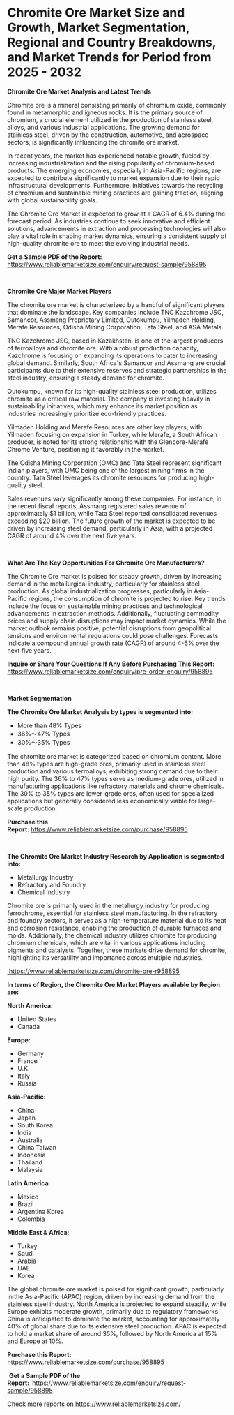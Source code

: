 <p><h1>Chromite Ore Market Size and Growth, Market Segmentation, Regional and Country Breakdowns, and Market Trends for Period from 2025 -  2032</h1></p><p><strong>Chromite Ore Market Analysis and Latest Trends</strong></p>
<p><p>Chromite ore is a mineral consisting primarily of chromium oxide, commonly found in metamorphic and igneous rocks. It is the primary source of chromium, a crucial element utilized in the production of stainless steel, alloys, and various industrial applications. The growing demand for stainless steel, driven by the construction, automotive, and aerospace sectors, is significantly influencing the chromite ore market.</p><p>In recent years, the market has experienced notable growth, fueled by increasing industrialization and the rising popularity of chromium-based products. The emerging economies, especially in Asia-Pacific regions, are expected to contribute significantly to market expansion due to their rapid infrastructural developments. Furthermore, initiatives towards the recycling of chromium and sustainable mining practices are gaining traction, aligning with global sustainability goals.</p><p>The Chromite Ore Market is expected to grow at a CAGR of 6.4% during the forecast period. As industries continue to seek innovative and efficient solutions, advancements in extraction and processing technologies will also play a vital role in shaping market dynamics, ensuring a consistent supply of high-quality chromite ore to meet the evolving industrial needs.</p></p>
<p><strong>Get a Sample PDF of the Report:&nbsp;</strong> <a href="https://www.reliablemarketsize.com/enquiry/request-sample/958895?utm_campaign=2005&utm_medium=2&utm_source=Github&utm_content=ia&utm_term=30012025&utm_id=chromite-ore">https://www.reliablemarketsize.com/enquiry/request-sample/958895</a></p>
<p>&nbsp;</p>
<p><strong>Chromite Ore Major Market Players</strong></p>
<p><p>The chromite ore market is characterized by a handful of significant players that dominate the landscape. Key companies include TNC Kazchrome JSC, Samancor, Assmang Proprietary Limited, Outokumpu, Yilmaden Holding, Merafe Resources, Odisha Mining Corporation, Tata Steel, and ASA Metals. </p><p>TNC Kazchrome JSC, based in Kazakhstan, is one of the largest producers of ferroalloys and chromite ore. With a robust production capacity, Kazchrome is focusing on expanding its operations to cater to increasing global demand. Similarly, South Africa's Samancor and Assmang are crucial participants due to their extensive reserves and strategic partnerships in the steel industry, ensuring a steady demand for chromite.</p><p>Outokumpu, known for its high-quality stainless steel production, utilizes chromite as a critical raw material. The company is investing heavily in sustainability initiatives, which may enhance its market position as industries increasingly prioritize eco-friendly practices.</p><p>Yilmaden Holding and Merafe Resources are other key players, with Yilmaden focusing on expansion in Turkey, while Merafe, a South African producer, is noted for its strong relationship with the Glencore-Merafe Chrome Venture, positioning it favorably in the market.</p><p>The Odisha Mining Corporation (OMC) and Tata Steel represent significant Indian players, with OMC being one of the largest mining firms in the country. Tata Steel leverages its chromite resources for producing high-quality steel.</p><p>Sales revenues vary significantly among these companies. For instance, in the recent fiscal reports, Assmang registered sales revenue of approximately $1 billion, while Tata Steel reported consolidated revenues exceeding $20 billion. The future growth of the market is expected to be driven by increasing steel demand, particularly in Asia, with a projected CAGR of around 4% over the next five years.</p></p>
<p>&nbsp;</p>
<p><strong>What Are The Key Opportunities For Chromite Ore Manufacturers?</strong></p>
<p><p>The Chromite Ore market is poised for steady growth, driven by increasing demand in the metallurgical industry, particularly for stainless steel production. As global industrialization progresses, particularly in Asia-Pacific regions, the consumption of chromite is projected to rise. Key trends include the focus on sustainable mining practices and technological advancements in extraction methods. Additionally, fluctuating commodity prices and supply chain disruptions may impact market dynamics. While the market outlook remains positive, potential disruptions from geopolitical tensions and environmental regulations could pose challenges. Forecasts indicate a compound annual growth rate (CAGR) of around 4-6% over the next five years.</p></p>
<p><strong>Inquire or Share Your Questions If Any Before Purchasing This Report:</strong> <a href="https://www.reliablemarketsize.com/enquiry/pre-order-enquiry/958895?utm_campaign=2005&utm_medium=2&utm_source=Github&utm_content=ia&utm_term=30012025&utm_id=chromite-ore">https://www.reliablemarketsize.com/enquiry/pre-order-enquiry/958895</a></p>
<p>&nbsp;</p>
<p><strong>Market Segmentation</strong></p>
<p><strong>The Chromite Ore Market Analysis by types is segmented into:</strong></p>
<p><ul><li>More than 48% Types</li><li>36%～47% Types</li><li>30%～35% Types</li></ul></p>
<p><p>The chromite ore market is categorized based on chromium content. More than 48% types are high-grade ores, primarily used in stainless steel production and various ferroalloys, exhibiting strong demand due to their high purity. The 36% to 47% types serve as medium-grade ores, utilized in manufacturing applications like refractory materials and chrome chemicals. The 30% to 35% types are lower-grade ores, often used for specialized applications but generally considered less economically viable for large-scale production.</p></p>
<p><strong>Purchase this Report:&nbsp;</strong><a href="https://www.reliablemarketsize.com/purchase/958895?utm_campaign=2005&utm_medium=2&utm_source=Github&utm_content=ia&utm_term=30012025&utm_id=chromite-ore">https://www.reliablemarketsize.com/purchase/958895</a></p>
<p>&nbsp;</p>
<p><strong>The Chromite Ore Market Industry Research by Application is segmented into:</strong></p>
<p><ul><li>Metallurgy Industry</li><li>Refractory and Foundry</li><li>Chemical Industry</li></ul></p>
<p><p>Chromite ore is primarily used in the metallurgy industry for producing ferrochrome, essential for stainless steel manufacturing. In the refractory and foundry sectors, it serves as a high-temperature material due to its heat and corrosion resistance, enabling the production of durable furnaces and molds. Additionally, the chemical industry utilizes chromite for producing chromium chemicals, which are vital in various applications including pigments and catalysts. Together, these markets drive demand for chromite, highlighting its versatility and importance across multiple industries.</p></p>
<p><a href="https://www.reliablemarketsize.com/chromite-ore-r958895?utm_campaign=2005&utm_medium=2&utm_source=Github&utm_content=ia&utm_term=30012025&utm_id=chromite-ore">&nbsp;https://www.reliablemarketsize.com/chromite-ore-r958895</a></p>
<p><strong>In terms of Region, the Chromite Ore Market Players available by Region are:</strong></p>
<p>
    <p> <strong> North America: </strong>
        <ul>
            <li>United States</li>
            <li>Canada</li>
        </ul>
        </p> 
    <p> <strong> Europe: </strong>
        <ul>
            <li>Germany</li>
            <li>France</li>
            <li>U.K.</li>
            <li>Italy</li>
            <li>Russia</li>
        </ul>
        </p> 
    <p> <strong> Asia-Pacific: </strong>
        <ul>
            <li>China</li>
            <li>Japan</li>
            <li>South Korea</li>
            <li>India</li>
            <li>Australia</li>
            <li>China Taiwan</li>
            <li>Indonesia</li>
            <li>Thailand</li>
            <li>Malaysia</li>
        </ul>
        </p> 
    <p> <strong> Latin America: </strong>
        <ul>
            <li>Mexico</li>
            <li>Brazil</li>
            <li>Argentina Korea</li>
            <li>Colombia</li>
        </ul>
        </p> 
    <p> <strong> Middle East & Africa: </strong>
        <ul>
            <li>Turkey</li>
            <li>Saudi</li>
            <li>Arabia</li>
            <li>UAE</li>
            <li>Korea</li>
        </ul>
    </p>
    </p>
<p><p>The global chromite ore market is poised for significant growth, particularly in the Asia-Pacific (APAC) region, driven by increasing demand from the stainless steel industry. North America is projected to expand steadily, while Europe exhibits moderate growth, primarily due to regulatory frameworks. China is anticipated to dominate the market, accounting for approximately 40% of global share due to its extensive steel production. APAC is expected to hold a market share of around 35%, followed by North America at 15% and Europe at 10%.</p></p>
<p><strong>Purchase this Report: </strong><a href="https://www.reliablemarketsize.com/purchase/958895?utm_campaign=2005&utm_medium=2&utm_source=Github&utm_content=ia&utm_term=30012025&utm_id=chromite-ore">https://www.reliablemarketsize.com/purchase/958895</a></p>
<p>&nbsp;<strong>Get a Sample PDF of the Report:&nbsp;&nbsp;</strong><a href="https://www.reliablemarketsize.com/enquiry/request-sample/958895?utm_campaign=2005&utm_medium=2&utm_source=Github&utm_content=ia&utm_term=30012025&utm_id=chromite-ore">https://www.reliablemarketsize.com/enquiry/request-sample/958895</a></p>
<p><strong></strong></p>
<p>Check more reports on <a href="https://www.reliablemarketsize.com/?utm_campaign=2005&utm_medium=2&utm_source=Github&utm_content=ia&utm_term=30012025&utm_id=chromite-ore">https://www.reliablemarketsize.com/</a></p>